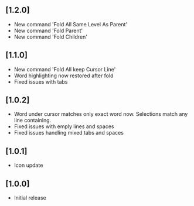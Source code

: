## [1.2.0]
- New command 'Fold All Same Level As Parent'
- New command 'Fold Parent'
- New command 'Fold Children'

## [1.1.0]
- New command 'Fold All keep Cursor Line'
- Word highlighting now restored after fold
- Fixed issues with tabs

## [1.0.2]
- Word under cursor matches only exact word now.  Selections match any line containing.
- Fixed issues with emply lines and spaces
- Fixed issues handling mixed tabs and spaces

## [1.0.1]
- Icon update

## [1.0.0]
- Initial release